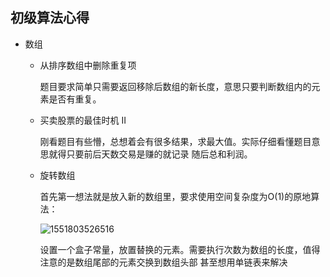 ## 初级算法心得

+ 数组

  + 从排序数组中删除重复项

    题目要求简单只需要返回移除后数组的新长度，意思只要判断数组内的元素是否有重复。

  + 买卖股票的最佳时机 II

    刚看题目有些懵，总想着会有很多结果，求最大值。实际仔细看懂题目意思就得只要前后天数交易是赚的就记录 随后总和利润。

  + 旋转数组

    首先第一想法就是放入新的数组里，要求使用空间复杂度为O(1)的原地算法：

    ![1551803526516](C:\Users\83491\Documents\01.png)

    设置一个盒子常量，放置替换的元素。需要执行次数为数组的长度，值得注意的是数组尾部的元素交换到数组头部 甚至想用单链表来解决
